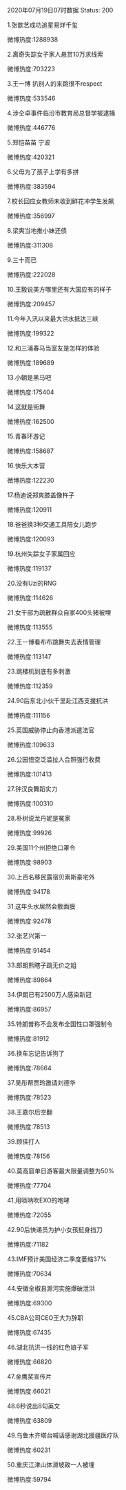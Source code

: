 2020年07月19日07时数据
Status: 200

1.张歆艺成功追星易烊千玺

微博热度:1288938

2.离奇失踪女子家人悬赏10万求线索

微博热度:703223

3.王一博 扒别人的来跳很不respect

微博热度:533546

4.涉仝卓事件临汾市教育局总督学被逮捕

微博热度:446776

5.郑恺苗苗 宁波

微博热度:420321

6.父母为了孩子上学有多拼

微博热度:383594

7.校长回应女教师未收到鲜花冲学生发飙

微博热度:356997

8.梁爽当地推小妹还债

微博热度:311308

9.三十而已

微博热度:222028

10.王毅说美方哪里还有大国应有的样子

微博热度:209457

11.今年入汛以来最大洪水抵达三峡

微博热度:199322

12.和三浦春马当室友是怎样的体验

微博热度:189689

13.小朝是黑马吧

微博热度:175404

14.这就是街舞

微博热度:162500

15.青春环游记

微博热度:158687

16.快乐大本营

微博热度:122230

17.杨迪说郑爽膝盖像杵子

微博热度:120911

18.爸爸换3种交通工具陪女儿跑步

微博热度:120093

19.杭州失踪女子家属回应

微博热度:119137

20.没有Uzi的RNG

微博热度:114626

21.女干部为疏散群众自家400头猪被埋

微博热度:113555

22.王一博看布布跳舞失去表情管理

微博热度:113147

23.跳楼机到底有多刺激

微博热度:112359

24.90后东北小伙千里赴江西支援抗洪

微博热度:111156

25.英国威胁停止向香港派遣法官

微博热度:109633

26.公园悟空泛滥拉人合照强行收费

微博热度:101413

27.钟汉良舞蹈实力

微博热度:100310

28.朴树说龙丹妮是冤家

微博热度:99926

29.美国11个州拒绝口罩令

微博热度:98903

30.上百名移民露宿贝索斯豪宅外

微博热度:94178

31.这年头水居然会敷面膜

微博热度:92478

32.张艺兴第一

微博热度:91454

33.郎朗熊瞎子跳无价之姐

微博热度:89864

34.伊朗已有2500万人感染新冠

微博热度:86957

35.特朗普称不会发布全国性口罩强制令

微博热度:81912

36.换车忘记告诉狗了

微博热度:78664

37.吴彤帮贾玲邀请刘德华

微博热度:78523

38.王嘉尔后空翻

微博热度:78513

39.顾佳打人

微博热度:78156

40.莫高窟单日游客最大限量调整为50%

微博热度:77704

41.用唢呐吹EXO的咆哮

微博热度:72055

42.90后快递员为护小女孩挺身挡刀

微博热度:71182

43.IMF预计美国经济二季度萎缩37%

微博热度:70634

44.安徽全椒县滁河实施爆破泄洪

微博热度:69300

45.CBA公司CEO王大为辞职

微博热度:67435

46.湖北抗洪一线的红色娘子军

微博热度:66820

47.金鹰奖宣传片

微博热度:66021

48.6秒说出8句英文

微博热度:63809

49.乌鲁木齐塔台喊话感谢湖北援疆医疗队

微博热度:60231

50.重庆江津山体滑坡致一人被埋

微博热度:59794

